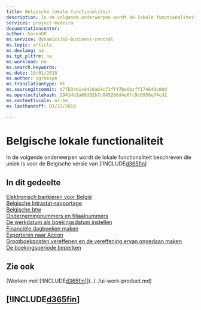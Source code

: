 ```yaml
---
title: Belgische lokale functionaliteit
description: In de volgende onderwerpen wordt de lokale functionaliteit beschreven in de Belgische versie van [!INCLUDE[d365fin](../../includes/d365fin_md.md)]
services: project-madeira
documentationcenter: 
author: SorenGP
ms.service: dynamics365-business-central
ms.topic: article
ms.devlang: na
ms.tgt_pltfrm: na
ms.workload: na
ms.search.keywords: 
ms.date: 10/01/2018
ms.author: sgroespe
ms.translationtype: HT
ms.sourcegitcommit: d7fb34e1c9428a64c71ff47be8bcff174649c00d
ms.openlocfilehash: 29414b1a09d02b7c045266d4e0fc9c6958e74cd1
ms.contentlocale: nl-be
ms.lasthandoff: 03/22/2018

---
```

# <a name="belgium-local-functionality"></a>Belgische lokale functionaliteit
In de volgende onderwerpen wordt de lokale functionaliteit beschreven die uniek is voor de Belgische versie van [!INCLUDE[d365fin](../../includes/d365fin_md.md)]  

## <a name="in-this-section"></a>In dit gedeelte  
 [Elektronisch bankieren voor België](belgian-electronic-banking.md)  
  [Belgische Intrastat-rapportage](belgian-intrastat-reporting.md)  
  [Belgische btw](belgian-vat.md)  
  [Ondernemingnummers en filiaalnummers](enterprise-numbers-and-branch-numbers.md)  
  [De werkdatum als boekingsdatum instellen](how-to-set-the-work-date-as-the-posting-date.md)  
  [Financiële dagboeken maken](how-to-create-financial-journals.md)  
  [Exporteren naar Accon](how-to-export-to-accon.md)  
  [Grootboekposten vereffenen en de vereffening ervan ongedaan maken](how-to-apply-and-unapply-general-ledger-entries.md)  
  [De boekingsperiode beperken](how-to-limit-the-posting-period.md)

## <a name="see-also"></a>Zie ook
[Werken met [!INCLUDE[d365fin](../../includes/d365fin_md.md)]](../../ui-work-product.md)

## [!INCLUDE[d365fin](../../includes/free_trial_md.md)]  
 

